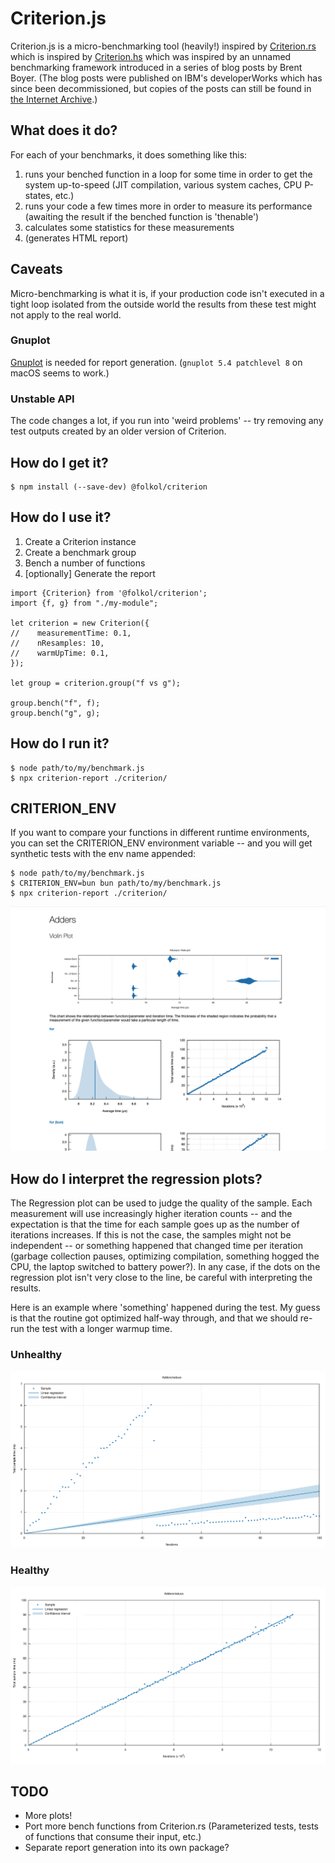 # Criterion.js

Criterion.js is a micro-benchmarking tool (heavily!) inspired by [Criterion.rs](https://crates.io/crates/criterion) which is inspired by [Criterion.hs](https://crates.io/crates/criterion) which was inspired by an unnamed benchmarking framework introduced in a series of blog posts by Brent Boyer. (The blog posts were published on IBM's developerWorks which has since been decommissioned, but copies of the posts can still be found in [the Internet Archive](https://web.archive.org/web/20090213185454/https://www.ibm.com/developerWorks/java/library/j-benchmark2).)

## What does it do?

For each of your benchmarks, it does something like this:

1. runs your benched function in a loop for some time in order to get the system up-to-speed (JIT compilation, various system caches, CPU P-states, etc.)
2. runs your code a few times more in order to measure its performance (awaiting the result if the benched function is 'thenable')
3. calculates some statistics for these measurements
4. (generates HTML report)

## Caveats

Micro-benchmarking is what it is, if your production code isn't executed in a tight loop isolated from the outside world the results from these test might not apply to the real world.

### Gnuplot

[Gnuplot](https://gnuplot.sourceforge.net) is needed for report generation. (`gnuplot 5.4 patchlevel 8` on macOS seems to work.)

### Unstable API

The code changes a lot, if you run into 'weird problems' -- try removing any test outputs created by an older version of Criterion.

## How do I get it?

```
$ npm install (--save-dev) @folkol/criterion
```

## How do I use it?

1. Create a Criterion instance
2. Create a benchmark group
3. Bench a number of functions
4. [optionally] Generate the report

```
import {Criterion} from '@folkol/criterion';
import {f, g} from "./my-module";

let criterion = new Criterion({
//    measurementTime: 0.1,
//    nResamples: 10,
//    warmUpTime: 0.1,
});

let group = criterion.group("f vs g");

group.bench("f", f);
group.bench("g", g);
```


## How do I run it?

```
$ node path/to/my/benchmark.js
$ npx criterion-report ./criterion/
```

## CRITERION_ENV

If you want to compare your functions in different runtime environments, you can set the CRITERION_ENV environment variable -- and you will get synthetic tests with the env name appended:

```
$ node path/to/my/benchmark.js
$ CRITERION_ENV=bun bun path/to/my/benchmark.js
$ npx criterion-report ./criterion/
```

![CRITERION_ENV example](https://github.com/folkol/criterion.js/raw/master/criterion_env_example.png)

## How do I interpret the regression plots?

The Regression plot can be used to judge the quality of the sample. Each measurement will use increasingly higher iteration counts -- and the expectation is that the time for each sample goes up as the number of iterations increases. If this is not the case, the samples might not be independent -- or something happened that changed time per iteration (garbage collection pauses, optimizing compilation, something hogged the CPU, the laptop switched to battery power?). In any case, if the dots on the regression plot isn't very close to the line, be careful with interpreting the results.

Here is an example where 'something' happened during the test. My guess is that the routine got optimized half-way through, and that we should re-run the test with a longer warmup time.

### Unhealthy

![Unhealthy](https://raw.githubusercontent.com/folkol/criterion.js/refs/heads/master/regression_compile.svg)

### Healthy

![Healthy](https://raw.githubusercontent.com/folkol/criterion.js/refs/heads/master/regression_nocompile.svg)


## TODO

- More plots!
- Port more bench functions from Criterion.rs (Parameterized tests, tests of functions that consume their input, etc.)
- Separate report generation into its own package?
